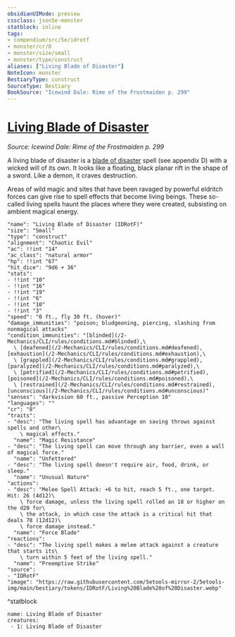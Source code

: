 ```yaml
---
obsidianUIMode: preview
cssclass: json5e-monster
statblock: inline
tags:
- compendium/src/5e/idrotf
- monster/cr/8
- monster/size/small
- monster/type/construct
aliases: ["Living Blade of Disaster"]
NoteIcon: monster
BestiaryType: construct
SourceType: Bestiary
BookSource: "Icewind Dale: Rime of the Frostmaiden p. 299"
---
```

# [Living Blade of Disaster](2-Mechanics/CLI/bestiary/construct/living-blade-of-disaster-idrotf.md)
*Source: Icewind Dale: Rime of the Frostmaiden p. 299*  

A living blade of disaster is a [blade of disaster](/2-Mechanics/CLI/spells/blade-of-disaster-tce.md) spell (see appendix D) with a wicked will of its own. It looks like a floating, black planar rift in the shape of a sword. Like a demon, it craves destruction.

Areas of wild magic and sites that have been ravaged by powerful eldritch forces can give rise to spell effects that become living beings. These so-called living spells haunt the places where they were created, subsisting on ambient magical energy.

```statblock
"name": "Living Blade of Disaster (IDRotF)"
"size": "Small"
"type": "construct"
"alignment": "Chaotic Evil"
"ac": !!int "14"
"ac_class": "natural armor"
"hp": !!int "67"
"hit_dice": "9d6 + 36"
"stats":
- !!int "10"
- !!int "16"
- !!int "19"
- !!int "6"
- !!int "10"
- !!int "3"
"speed": "0 ft., fly 30 ft. (hover)"
"damage_immunities": "poison; bludgeoning, piercing, slashing from nonmagical attacks"
"condition_immunities": "[blinded](/2-Mechanics/CLI/rules/conditions.md#blinded),\
  \ [deafened](/2-Mechanics/CLI/rules/conditions.md#deafened), [exhaustion](/2-Mechanics/CLI/rules/conditions.md#exhaustion),\
  \ [grappled](/2-Mechanics/CLI/rules/conditions.md#grappled), [paralyzed](/2-Mechanics/CLI/rules/conditions.md#paralyzed),\
  \ [petrified](/2-Mechanics/CLI/rules/conditions.md#petrified), [poisoned](/2-Mechanics/CLI/rules/conditions.md#poisoned),\
  \ [restrained](/2-Mechanics/CLI/rules/conditions.md#restrained), [unconscious](/2-Mechanics/CLI/rules/conditions.md#unconscious)"
"senses": "darkvision 60 ft., passive Perception 10"
"languages": ""
"cr": "8"
"traits":
- "desc": "The living spell has advantage on saving throws against spells and other\
    \ magical effects."
  "name": "Magic Resistance"
- "desc": "The living spell can move through any barrier, even a wall of magical force."
  "name": "Unfettered"
- "desc": "The living spell doesn't require air, food, drink, or sleep."
  "name": "Unusual Nature"
"actions":
- "desc": "Melee Spell Attack: +6 to hit, reach 5 ft., one target. Hit: 26 (4d12)\
    \ force damage, unless the living spell rolled an 18 or higher on the d20 for\
    \ the attack, in which case the attack is a critical hit that deals 78 (12d12)\
    \ force damage instead."
  "name": "Force Blade"
"reactions":
- "desc": "The living spell makes a melee attack against a creature that starts its\
    \ turn within 5 feet of the living spell."
  "name": "Preemptive Strike"
"source":
- "IDRotF"
"image": "https://raw.githubusercontent.com/5etools-mirror-2/5etools-img/main/bestiary/tokens/IDRotF/Living%20Blade%20of%20Disaster.webp"
```
^statblock

```encounter-table
name: Living Blade of Disaster
creatures:
 - 1: Living Blade of Disaster
```